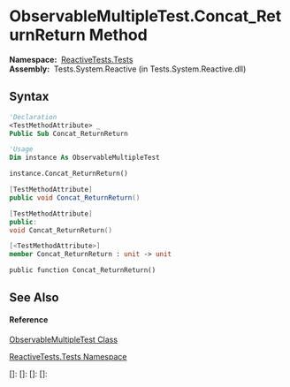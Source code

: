 # ObservableMultipleTest.Concat\_ReturnReturn Method

**Namespace:**  [ReactiveTests.Tests](ReactiveTests.Tests\ReactiveTests.Tests.md)  
**Assembly:**  Tests.System.Reactive (in Tests.System.Reactive.dll)

## Syntax

```vb
'Declaration
<TestMethodAttribute> _
Public Sub Concat_ReturnReturn
```

```vb
'Usage
Dim instance As ObservableMultipleTest

instance.Concat_ReturnReturn()
```

```csharp
[TestMethodAttribute]
public void Concat_ReturnReturn()
```

```c++
[TestMethodAttribute]
public:
void Concat_ReturnReturn()
```

```fsharp
[<TestMethodAttribute>]
member Concat_ReturnReturn : unit -> unit 
```

```jscript
public function Concat_ReturnReturn()
```

## See Also

#### Reference

[ObservableMultipleTest Class](ObservableMultipleTest\ObservableMultipleTest.md)

[ReactiveTests.Tests Namespace](ReactiveTests.Tests\ReactiveTests.Tests.md)

[]: 
[]: 
[]: 
[]: 